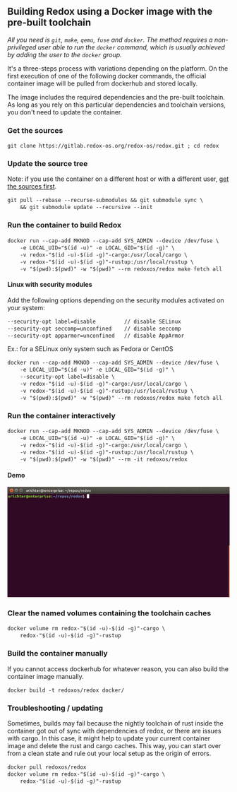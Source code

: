 ## Building Redox using a Docker image with the pre-built toolchain

*All you need is `git`, `make`, `qemu`, `fuse` and `docker`. The method requires
a non-privileged user able to run the `docker` command, which is usually achieved
by adding the user to the `docker` group.*

It's a three-steps process with variations depending on the platform.
On the first execution of one of the following docker commands, the
official container image will be pulled from dockerhub and stored
locally.

The image includes the required dependencies and the pre-built
toolchain. As long as you rely on this particular dependencies and
toolchain versions, you don't need to update the container.

### <a name='get_the_sources'></a>Get the sources
```
git clone https://gitlab.redox-os.org/redox-os/redox.git ; cd redox
```

### Update the source tree
Note: if you use the container on a different host or
with a different user, [get the sources first](#get_the_sources).
```shell
git pull --rebase --recurse-submodules && git submodule sync \
    && git submodule update --recursive --init
```

### Run the container to build Redox
```shell
docker run --cap-add MKNOD --cap-add SYS_ADMIN --device /dev/fuse \
    -e LOCAL_UID="$(id -u)" -e LOCAL_GID="$(id -g)" \
    -v redox-"$(id -u)-$(id -g)"-cargo:/usr/local/cargo \
    -v redox-"$(id -u)-$(id -g)"-rustup:/usr/local/rustup \
    -v "$(pwd):$(pwd)" -w "$(pwd)" --rm redoxos/redox make fetch all
```
#### Linux with security modules
Add the following options depending on the security modules activated on your system:
```shell
--security-opt label=disable         // disable SELinux
--security-opt seccomp=unconfined    // disable seccomp
--security-opt apparmor=unconfined   // disable AppArmor
```
Ex.: for a SELinux only system such as Fedora or CentOS
```shell
docker run --cap-add MKNOD --cap-add SYS_ADMIN --device /dev/fuse \
    -e LOCAL_UID="$(id -u)" -e LOCAL_GID="$(id -g)" \
    --security-opt label=disable \
    -v redox-"$(id -u)-$(id -g)"-cargo:/usr/local/cargo \
    -v redox-"$(id -u)-$(id -g)"-rustup:/usr/local/rustup \
    -v "$(pwd):$(pwd)" -w "$(pwd)" --rm redoxos/redox make fetch all
```
### Run the container interactively
```shell
docker run --cap-add MKNOD --cap-add SYS_ADMIN --device /dev/fuse \
    -e LOCAL_UID="$(id -u)" -e LOCAL_GID="$(id -g)" \
    -v redox-"$(id -u)-$(id -g)"-cargo:/usr/local/cargo \
    -v redox-"$(id -u)-$(id -g)"-rustup:/usr/local/rustup \
    -v "$(pwd):$(pwd)" -w "$(pwd)" --rm -it redoxos/redox
```

#### Demo
![Image of Usage](interactive_demo.gif)

### Clear the named volumes containing the toolchain caches
```shell
docker volume rm redox-"$(id -u)-$(id -g)"-cargo \
    redox-"$(id -u)-$(id -g)"-rustup
```

### Build the container manually
If you cannot access dockerhub for whatever reason, you can also build
the container image manually.
```shell
docker build -t redoxos/redox docker/
```

### Troubleshooting / updating
Sometimes, builds may fail because the nightly toolchain of rust inside the container got out of sync with dependencies of redox, or there are issues with cargo. In this case, it might help to update your current container image and delete the rust and cargo caches. This way, you can start over from a clean state and rule out your local setup as the origin of errors.

```shell
docker pull redoxos/redox
docker volume rm redox-"$(id -u)-$(id -g)"-cargo \
    redox-"$(id -u)-$(id -g)"-rustup
```
